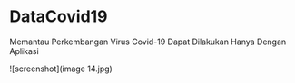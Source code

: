 # DataCovid19

Memantau Perkembangan Virus Covid-19 Dapat Dilakukan Hanya Dengan Aplikasi

![screenshot](image 14.jpg)

